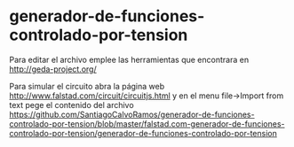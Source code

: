 # generador-de-funciones-controlado-por-tension

Para editar el archivo emplee las herramientas que encontrara en http://geda-project.org/

Para simular el circuito abra la página web http://www.falstad.com/circuit/circuitjs.html
y en el menu file->Import from text pege el contenido del archivo https://github.com/SantiagoCalvoRamos/generador-de-funciones-controlado-por-tension/blob/master/falstad.com-generador-de-funciones-controlado-por-tension/generador-de-funciones-controlado-por-tension
